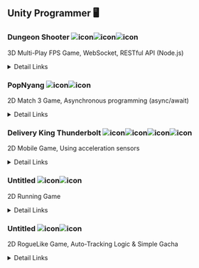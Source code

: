 ## Unity Programmer 🖥


### Dungeon Shooter ![icon](https://img.shields.io/badge/Unity-100000?style=for-the-badge&logo=unity&logoColor=white)![icon](https://img.shields.io/badge/C%23-239120?style=for-the-badge&logo=c-sharp&logoColor=white)![icon](https://img.shields.io/badge/Node.js-43853D?style=for-the-badge&logo=node.js&logoColor=white)  
3D Multi-Play FPS Game, WebSocket, RESTful API (Node.js)  
<details>
<summary>
Detail Links  
</summary>  

Client: https://github.com/Imnyeong/DungeonShooter  
RESTfulAPI: https://github.com/Imnyeong/Node_js_Restful_API  
WebSocket: https://github.com/Imnyeong/Node_js_WebSocket  
Blog: https://imnyeong.tistory.com/11  

</details>  

### PopNyang ![icon](https://img.shields.io/badge/Unity-100000?style=for-the-badge&logo=unity&logoColor=white)![icon](https://img.shields.io/badge/C%23-239120?style=for-the-badge&logo=c-sharp&logoColor=white)
2D Match 3 Game, Asynchronous programming (async/await)  
<details>
<summary>
Detail Links  
</summary>  

Source Code: https://github.com/Imnyeong/PopNyang  
Blog: https://imnyeong.tistory.com/10  

</details>  


### Delivery King Thunderbolt ![icon](https://img.shields.io/badge/Unity-100000?style=for-the-badge&logo=unity&logoColor=white)![icon](https://img.shields.io/badge/C%23-239120?style=for-the-badge&logo=c-sharp&logoColor=white)![icon](https://img.shields.io/badge/Google_Play-414141?style=for-the-badge&logo=google-play&logoColor=white)![icon](https://img.shields.io/badge/App_Store-0D96F6?style=for-the-badge&logo=app-store&logoColor=white)
2D Mobile Game, Using acceleration sensors  
<details>
<summary>
Detail Links  
</summary>  

Source Code: https://github.com/Imnyeong/Delivery_King_Thunderbolt  

</details>  


### Untitled ![icon](https://img.shields.io/badge/Unity-100000?style=for-the-badge&logo=unity&logoColor=white)![icon](https://img.shields.io/badge/C%23-239120?style=for-the-badge&logo=c-sharp&logoColor=white)
2D Running Game  
<details>
<summary>
Detail Links  
</summary>  

Source Code: https://github.com/Imnyeong/FoxRun  
Blog: https://imnyeong.tistory.com/8  

</details>  



### Untitled ![icon](https://img.shields.io/badge/Unity-100000?style=for-the-badge&logo=unity&logoColor=white)![icon](https://img.shields.io/badge/C%23-239120?style=for-the-badge&logo=c-sharp&logoColor=white)
2D RogueLike Game, Auto-Tracking Logic & Simple Gacha  
<details>
<summary>
Detail Links  
</summary>  

Source Code: https://github.com/Imnyeong/Roguelike  
Blog: https://imnyeong.tistory.com/9  

</details>  

